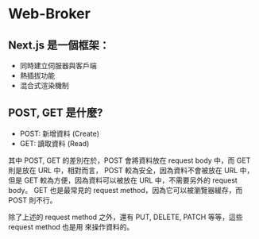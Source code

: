 # Web-Broker

## Next.js 是一個框架：

- 同時建立伺服器與客戶端
- 熱插拔功能
- 混合式渲染機制

## POST, GET 是什麼?

- POST: 新增資料 (Create)
- GET: 讀取資料 (Read)

其中 POST, GET 的差別在於，POST 會將資料放在 request body 中，而 GET 則是放在 URL 中，相對而言，
POST 較為安全，因為資料不會被放在 URL 中，但是 GET 較為方便，因為資料可以被放在 URL 中，不需要另外的 request body。
GET 也是最常見的 request method，因為它可以被瀏覽器緩存，而 POST 則不行。

除了上述的 request method 之外，還有 PUT, DELETE, PATCH 等等，這些 request method 也是用
來操作資料的。
